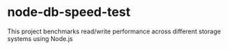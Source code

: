 # node-db-speed-test
This project benchmarks read/write performance across different storage systems using Node.js
